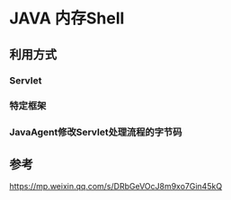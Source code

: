 # JAVA 内存Shell



## 利用方式

### Servlet

### 特定框架

### JavaAgent修改Servlet处理流程的字节码



## 参考

https://mp.weixin.qq.com/s/DRbGeVOcJ8m9xo7Gin45kQ